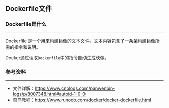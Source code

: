 ## Dockerfile文件



### Dockerfile是什么

---

Dockerfile 是一个用来构建镜像的文本文件，文本内容包含了一条条构建镜像所需的指令和说明。

Docker通过读取`Dockerfile`中的指令自动生成映像。



### 参考资料

---

- 文件详解：https://www.cnblogs.com/panwenbin-logs/p/8007348.html#autoid-1-0-0
- 菜鸟教程：https://www.runoob.com/docker/docker-dockerfile.html